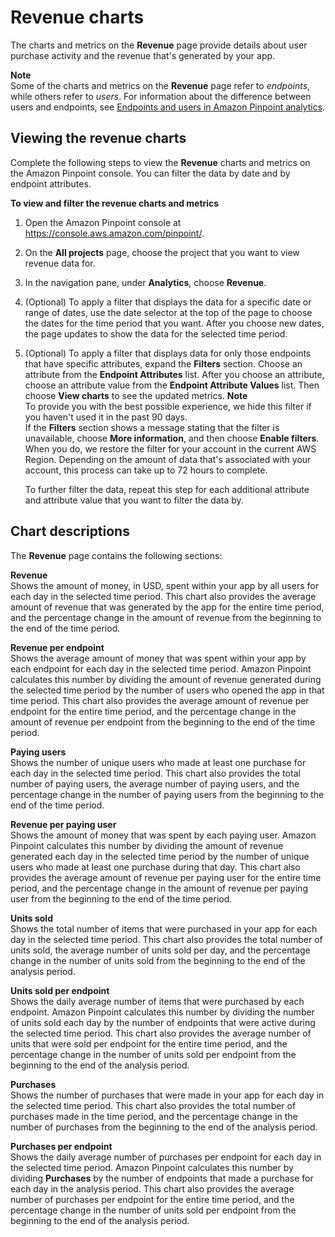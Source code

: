 # Revenue charts<a name="analytics-revenue"></a>

The charts and metrics on the **Revenue** page provide details about user purchase activity and the revenue that's generated by your app\.

**Note**  
Some of the charts and metrics on the **Revenue** page refer to *endpoints*, while others refer to *users*\. For information about the difference between users and endpoints, see [Endpoints and users in Amazon Pinpoint analytics](analytics-charts.md#analytics-endpoints-users)\.

## Viewing the revenue charts<a name="analytics-revenue-view"></a>

Complete the following steps to view the **Revenue** charts and metrics on the Amazon Pinpoint console\. You can filter the data by date and by endpoint attributes\.

**To view and filter the revenue charts and metrics**

1. Open the Amazon Pinpoint console at [https://console\.aws\.amazon\.com/pinpoint/](https://console.aws.amazon.com/pinpoint/)\.

1. On the **All projects** page, choose the project that you want to view revenue data for\.

1. In the navigation pane, under **Analytics**, choose **Revenue**\.

1. \(Optional\) To apply a filter that displays the data for a specific date or range of dates, use the date selector at the top of the page to choose the dates for the time period that you want\. After you choose new dates, the page updates to show the data for the selected time period\.

1. \(Optional\) To apply a filter that displays data for only those endpoints that have specific attributes, expand the **Filters** section\. Choose an attribute from the **Endpoint Attributes** list\. After you choose an attribute, choose an attribute value from the **Endpoint Attribute Values** list\. Then choose **View charts** to see the updated metrics\.
**Note**  
To provide you with the best possible experience, we hide this filter if you haven't used it in the past 90 days\.  
If the **Filters** section shows a message stating that the filter is unavailable, choose **More information**, and then choose **Enable filters**\. When you do, we restore the filter for your account in the current AWS Region\. Depending on the amount of data that's associated with your account, this process can take up to 72 hours to complete\.

   To further filter the data, repeat this step for each additional attribute and attribute value that you want to filter the data by\.

## Chart descriptions<a name="analytics-revenue-description"></a>

The **Revenue** page contains the following sections:

**Revenue**  
Shows the amount of money, in USD, spent within your app by all users for each day in the selected time period\. This chart also provides the average amount of revenue that was generated by the app for the entire time period, and the percentage change in the amount of revenue from the beginning to the end of the time period\.

**Revenue per endpoint**  
Shows the average amount of money that was spent within your app by each endpoint for each day in the selected time period\. Amazon Pinpoint calculates this number by dividing the amount of revenue generated during the selected time period by the number of users who opened the app in that time period\. This chart also provides the average amount of revenue per endpoint for the entire time period, and the percentage change in the amount of revenue per endpoint from the beginning to the end of the time period\.

**Paying users**  
Shows the number of unique users who made at least one purchase for each day in the selected time period\. This chart also provides the total number of paying users, the average number of paying users, and the percentage change in the number of paying users from the beginning to the end of the time period\.

**Revenue per paying user**  
Shows the amount of money that was spent by each paying user\. Amazon Pinpoint calculates this number by dividing the amount of revenue generated each day in the selected time period by the number of unique users who made at least one purchase during that day\. This chart also provides the average amount of revenue per paying user for the entire time period, and the percentage change in the amount of revenue per paying user from the beginning to the end of the time period\.

**Units sold**  
Shows the total number of items that were purchased in your app for each day in the selected time period\. This chart also provides the total number of units sold, the average number of units sold per day, and the percentage change in the number of units sold from the beginning to the end of the analysis period\.

**Units sold per endpoint**  
Shows the daily average number of items that were purchased by each endpoint\. Amazon Pinpoint calculates this number by dividing the number of units sold each day by the number of endpoints that were active during the selected time period\. This chart also provides the average number of units that were sold per endpoint for the entire time period, and the percentage change in the number of units sold per endpoint from the beginning to the end of the analysis period\.

**Purchases**  
Shows the number of purchases that were made in your app for each day in the selected time period\. This chart also provides the total number of purchases made in the time period, and the percentage change in the number of purchases from the beginning to the end of the analysis period\.

**Purchases per endpoint**  
Shows the daily average number of purchases per endpoint for each day in the selected time period\. Amazon Pinpoint calculates this number by dividing **Purchases** by the number of endpoints that made a purchase for each day in the analysis period\. This chart also provides the average number of purchases per endpoint for the entire time period, and the percentage change in the number of units sold per endpoint from the beginning to the end of the analysis period\.